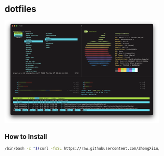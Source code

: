 
# dotfiles

![](imgs/screenshot.png)

## How to Install

```bash
/bin/bash -c "$(curl -fsSL https://raw.githubusercontent.com/ZhongXiLu/dotfiles/master/init.sh)"
```
